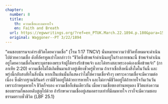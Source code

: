 ```yaml
---
chapter:
  number: 8
  title:
    th: ความเชื่อและลมหายใจ
    en: Faith and Breath
  url: https://egwwritings.org/?ref=en_PTUK.March.22.1894.p.180&para=1518.2925
  original: Waggoner--PT 3/22/1894
---
```


“คนชอบธรรมจะดำรงชีวิตโดยความเชื่อ” (โรม 1:17 TNCV) นั่นหมายความว่าชีวิตทั้งหมดจะดำเนินไปด้วยความเชื่อ ดังที่อัครทูตเปาโลกล่าวว่า “ชีวิตซึ่งข้าพเจ้าดำเนินอยู่ในร่างกายขณะนี้ ข้าพเจ้าดำเนินอยู่โดยความเชื่อในพระบุตรของพระเจ้าผู้ได้ทรงรักข้าพเจ้า และได้ทรงสละพระองค์เองเพื่อข้าพเจ้า” (กาลาเทีย 2:20) ความเชื่อไม่ได้เกิดขึ้นมาแล้วอยู่เพียงชั่วครู่ชั่วยาม ถ้าเราเชื่อสิ่งหนึ่งสิ่งใดในวันนี้ และพรุ่งนี้กลับสงสัยในสิ่งนั้น หากเป็นเช่นนั้นก็แสดงว่าไม่ใช่ความเชื่อจริงๆ เพราะความเชื่อจะมีความต่อเนื่อง ซึ่งมีรากฐานนิรันดร์ เรามีชีวิตอยู่ได้ด้วยการหายใจ และไม่อาจมีชีวิตอยู่ได้ถ้าหายใจวันเว้นวัน เพราะถ้าหยุดหายใจ ชีวิตก็จบลง ความเชื่อก็เช่นเดียวกัน เมื่อความเชื่อของท่านหยุดลง ชีวิตแห่งความชอบธรรมก็พลอยดับสูญไปด้วย ถ้ารักษาความเชื่ออยู่เสมอตราบเท่าที่มีลมหายใจ เราก็จะมีความชอบธรรมตราบชั่วชีวิต {LBF 25.1}
